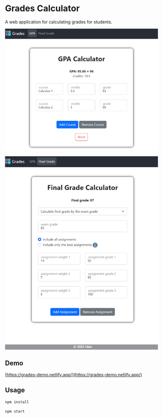 # Grades Calculator

A web application for calculating grades for students.

![gpa](/gpa.png)

![final grade](/fgrade.png)

## Demo
[https://grades-demo.netlify.app/](https://grades-demo.netlify.app/)

## Usage

`npm install`

`npm start`
